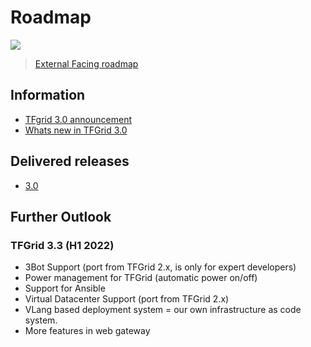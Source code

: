 # Roadmap

![](img/releasenotes.jpg)

> [External Facing roadmap](https://threefold.docsend.com/view/nhjtt6g7cfm4jh44)

## Information

- [TFgrid 3.0 announcement](https://forum.threefold.io/t/announcement-of-tfgrid-3-0/1132)
- [Whats new in TFGrid 3.0](https://forum.threefold.io/t/what-is-new-in-tfgrid-3-0/1133)

## Delivered releases

- [3.0](releasenotes3)   

## Further Outlook

### TFGrid 3.3 (H1 2022)

- 3Bot Support (port from TFGrid 2.x, is only for expert developers)
- Power management for TFGrid (automatic power on/off)
- Support for Ansible
- Virtual Datacenter Support (port from TFGrid 2.x)
- VLang based deployment system = our own infrastructure as code system.
- More features in web gateway

